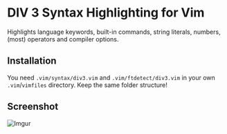 # DIV 3 Syntax Highlighting for Vim

Highlights language keywords, built-in commands, string literals, numbers, (most) operators and compiler options.  

## Installation

You need `.vim/syntax/div3.vim` and `.vim/ftdetect/div3.vim` in your own `.vim`/`vimfiles` directory. Keep the same folder structure!  

## Screenshot

![Imgur](https://i.imgur.com/vlMGg0i.png)
